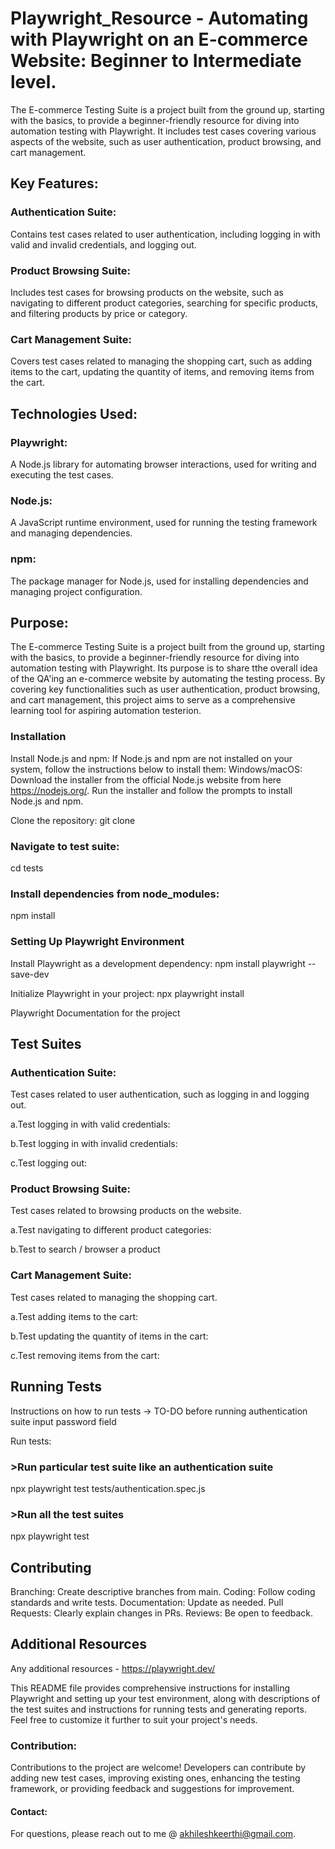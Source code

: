 # Playwright_Resource - Automating with Playwright on an E-commerce Website: Beginner to Intermediate level.
The E-commerce Testing Suite is a project built from the ground up, starting with the basics, to provide a beginner-friendly resource for diving into automation testing with Playwright.
It includes test cases covering various aspects of the website, such as user authentication, product browsing, and cart management.

## Key Features:
### Authentication Suite: 
Contains test cases related to user authentication, including logging in with valid and invalid credentials, and logging out.
### Product Browsing Suite: 
Includes test cases for browsing products on the website, such as navigating to different product categories, searching for specific products, and filtering products by price or category.
### Cart Management Suite: 
Covers test cases related to managing the shopping cart, such as adding items to the cart, updating the quantity of items, and removing items from the cart.

## Technologies Used:
### Playwright: 
A Node.js library for automating browser interactions, used for writing and executing the test cases.
### Node.js:
A JavaScript runtime environment, used for running the testing framework and managing dependencies.
### npm: 
The package manager for Node.js, used for installing dependencies and managing project configuration.

## Purpose:
The E-commerce Testing Suite is a project built from the ground up, starting with the basics, to provide a beginner-friendly resource for diving into automation testing with Playwright. Its purpose is to share tthe overall idea of the QA'ing an e-commerce website by automating the testing process. By covering key functionalities such as user authentication, product browsing, and cart management, this project aims to serve as a comprehensive learning tool for aspiring automation testerion.

### Installation
Install Node.js and npm:
If Node.js and npm are not installed on your system, follow the instructions below to install them:
Windows/macOS:
Download the installer from the official Node.js website from here https://nodejs.org/.
Run the installer and follow the prompts to install Node.js and npm.

Clone the repository:
git clone 

### Navigate to test suite:
cd tests

### Install dependencies from node_modules:
npm install 

### Setting Up Playwright Environment
Install Playwright as a development dependency:
npm install playwright --save-dev

Initialize Playwright in your project:
npx playwright install

Playwright Documentation for the project

## Test Suites
### Authentication Suite:
Test cases related to user authentication, such as logging in and logging out.

a.Test logging in with valid credentials:

b.Test logging in with invalid credentials:

c.Test logging out:

### Product Browsing Suite:
Test cases related to browsing products on the website.

a.Test navigating to different product categories:

b.Test to search / browser a product

### Cart Management Suite:
Test cases related to managing the shopping cart.

a.Test adding items to the cart:

b.Test updating the quantity of items in the cart:

c.Test removing items from the cart:

## Running Tests
Instructions on how to run tests -> TO-DO before running authentication suite input password field

Run tests:
### >Run particular test suite like an authentication suite
npx playwright test tests/authentication.spec.js

### >Run all the test suites
npx playwright test 

## Contributing
Branching: Create descriptive branches from main.
Coding: Follow coding standards and write tests.
Documentation: Update as needed.
Pull Requests: Clearly explain changes in PRs.
Reviews: Be open to feedback.

## Additional Resources
Any additional resources - https://playwright.dev/

This README file provides comprehensive instructions for installing Playwright and setting up your test environment, along with descriptions of the test suites and instructions for running tests and generating reports. Feel free to customize it further to suit your project's needs.


### Contribution:
Contributions to the project are welcome! Developers can contribute by adding new test cases, improving existing ones, enhancing the testing framework, or providing feedback and suggestions for improvement.

#### Contact:
For questions, please reach out to me @ akhileshkeerthi@gmail.com.
